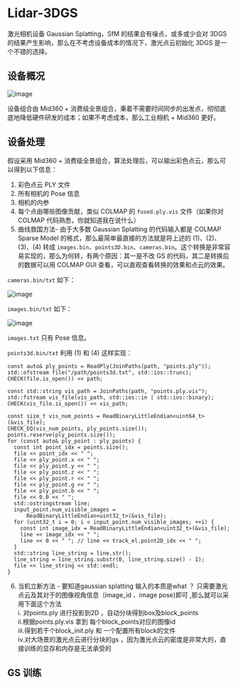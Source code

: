 # Lidar-3DGS

激光相机设备 Gaussian Splatting，SfM 的结果会有噪点，或多或少会对 3DGS 的结果产生影响，那么在不考虑设备成本的情况下，激光点云初始化 3DGS 是一个不错的选择。

## 设备概况

![image](https://github.com/user-attachments/assets/4c0b9b36-7bc0-4b8e-8729-bee1252e1f34)

设备组合由 Mid360 + 消费级全景组合，秉着不需要时间同步的出发点，彻彻底底地降低硬件研发的成本；如果不考虑成本，那么工业相机 + Mid360 更好。

## 设备处理

假设采用 Mid360 + 消费级全景组合，算法处理后，可以输出彩色点云，那么可以得到以下信息：

1. 彩色点云 PLY 文件
2. 所有相机的 Pose 信息
3. 相机的内参
4. 每个点由哪些图像贡献，类似 COLMAP 的 `fused.ply.vis` 文件（如果你对 COLMAP 代码熟悉，你就知道我在说什么）
5. 曲线救国方法- 由于大多数 Gaussian Splatting 的代码输入都是 COLMAP Sparse Model 的格式，那么最简单最直接的方法就是将上述的 (1)、(2)、(3)、(4) 转成 `images.bin`、`points3D.bin`、`cameras.bin`。这个转换是非常容易实现的，那么为何转，有两个原因：其一是不改 GS 的代码，其二是转换后的数据可以用 COLMAP GUI 查看，可以直观查看转换的效果和点云的效果。

`cameras.bin/txt` 如下：

![image](https://github.com/user-attachments/assets/ca5d3ed2-bb4a-4770-9c27-7746c80c5e21)

`images.bin/txt` 如下：

![image](https://github.com/user-attachments/assets/c5646078-3da8-492b-8bb6-312711c6af21)

`images.txt` 只有 Pose 信息。

`points3d.bin/txt` 利用 (1) 和 (4) 这样实现：

```
const auto& ply_points = ReadPly(JoinPaths(path, "points.ply"));
std::ofstream file("/path/points3d.txt", std::ios::trunc);
CHECK(file.is_open()) << path;

const std::string vis_path = JoinPaths(path, "points.ply.vis");
std::fstream vis_file(vis_path, std::ios::in | std::ios::binary);
CHECK(vis_file.is_open()) << vis_path;

const size_t vis_num_points = ReadBinaryLittleEndian<uint64_t>(&vis_file);
CHECK_EQ(vis_num_points, ply_points.size());
points.reserve(ply_points.size());
for (const auto& ply_point : ply_points) {
  const int point_idx = points.size();
  file << point_idx << " ";
  file << ply_point.x << " ";
  file << ply_point.y << " ";
  file << ply_point.z << " ";
  file << ply_point.r << " ";
  file << ply_point.g << " ";
  file << ply_point.b << " ";
  file << 0.0 << " ";
  std::ostringstream line;
  input_point.num_visible_images =
      ReadBinaryLittleEndian<uint32_t>(&vis_file);
  for (uint32_t i = 0; i < input_point.num_visible_images; ++i) {
    const int image_idx = ReadBinaryLittleEndian<uint32_t>(&vis_file);
    line << image_idx << " ";
    line << 0 << " "; // line << track_el.point2D_idx << " ";
  }
  std::string line_string = line.str();
  line_string = line_string.substr(0, line_string.size() - 1);
  file << line_string << std::endl;
}
```
6. 当机立断方法 - 要知道gaussian splatting 输入的本质是what ？ 只需要激光点云及其对于的图像视角信息（image_id 、image pose)即可 ,那么就可以采用下面这个方法    
    i. 对points.ply 进行投影到2D ，自动分块得到box及block_points   
    ii.根据points.ply.vis 拿到 每个block_points对应的图像id   
    iii.得到若干个block_init.ply 和 一个配置所有block的文件  
    iv.对大场景的激光点云进行分块的gs ，因为激光点云的密度是非常大的，直接训练的显存和内存是无法承受的  
## GS 训练


